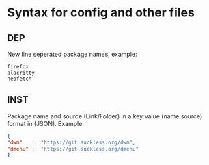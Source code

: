 # Syntax for config and other files

## DEP
New line seperated package names, example:
```
firefox
alacritty
neofetch
``` 


## INST
Package name and source (Link/Folder) in a key:value (name:source) format in (JSON).
Example:
``` json
{
"dwm"   :  "https://git.suckless.org/dwm",
"dmenu" :  "https://git.suckless.org/dmenu"
}
```